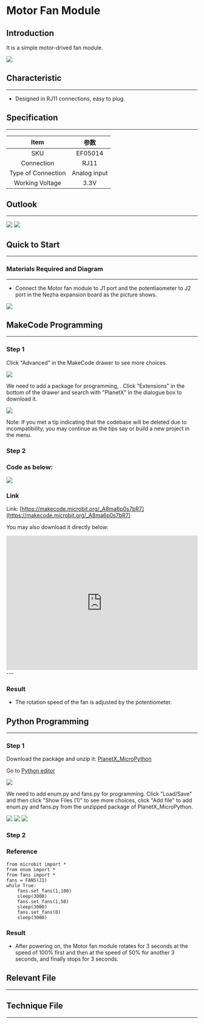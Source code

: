 # Motor Fan Module

## Introduction
It is a simple motor-drived fan module.

![](./images/05014_01.png)

## Characteristic

---

- Designed in RJ11 connections, easy to plug.

## Specification
---

Item | 参数 
:-: | :-: 
SKU|EF05014
Connection|RJ11
Type of Connection|Analog input
Working Voltage|3.3V






## Outlook
---


![](./images/05014_02.png)
![](./images/05014_03.png)

## Quick to Start

---

### Materials Required and Diagram

---

- Connect the Motor fan module to J1 port and the potentiaometer to J2 port in the Nezha expansion board as the picture shows.


![](./images/05014_04.png)

## MakeCode Programming

---

### Step 1

Click "Advanced" in the MakeCode drawer to see more choices.

![](./images/05001_04.png)

We need to add a package for programming, . Click "Extensions" in the bottom of the drawer and search with "PlanetX" in the dialogue box to download it. 

![](./images/05001_05.png)

Note: If you met a tip indicating that the codebase will be deleted due to incompatibility, you may continue as the tips say or build a new project in the menu. 

### Step 2

### Code as below:

![](./images/05014_06.png)


### Link
Link: [https://makecode.microbit.org/_A8ma6p0s7bR7](https://makecode.microbit.org/_A8ma6p0s7bR7)

You may also download it directly below: 

<div style="position:relative;height:0;padding-bottom:70%;overflow:hidden;"><iframe style="position:absolute;top:0;left:0;width:100%;height:100%;" src="https://makecode.microbit.org/#pub:_A8ma6p0s7bR7" frameborder="0" sandbox="allow-popups allow-forms allow-scripts allow-same-origin"></iframe></div>  
---

### Result
- The rotation speed of the fan is adjusted by the potentiometer. 

## Python Programming 

---

### Step 1

Download the package and unzip it: [PlanetX_MicroPython](https://github.com/lionyhw/PlanetX_MicroPython/archive/master.zip)

Go to   [Python editor](https://python.microbit.org/v/2.0)

![](./images/05001_07.png)

We need to add enum.py and fans.py for programming. Click "Load/Save" and then click "Show Files (1)" to see more choices, click "Add file" to add enum.py and fans.py from the unzipped package of PlanetX_MicroPython. 

![](./images/05001_08.png)
![](./images/05001_09.png)
![](./images/05014_10.png)

### Step 2

### Reference

```
from microbit import *
from enum import *
from fans import *
fans = FANS(J1)
while True:
    fans.set_fans(1,100)
    sleep(3000)
    fans.set_fans(1,50)
    sleep(3000)
    fans.set_fans(0)
    sleep(3000)
```


### Result
- After powering on, the Motor fan module rotates for 3 seconds at the speed of 100% first and then at the speed of 50% for another 3 seconds, and finally stops for 3 seconds. 
## Relevant File

---

## Technique File

---
